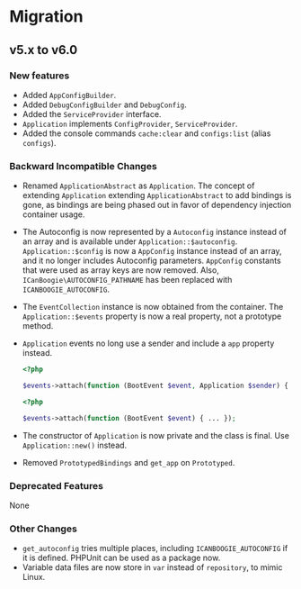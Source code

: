 # Migration

## v5.x to v6.0

### New features

- Added `AppConfigBuilder`.
- Added `DebugConfigBuilder` and `DebugConfig`.
- Added the `ServiceProvider` interface.
- `Application` implements `ConfigProvider`, `ServiceProvider`.
- Added the console commands `cache:clear` and `configs:list` (alias `configs`).

### Backward Incompatible Changes

- Renamed `ApplicationAbstract` as `Application`. The concept of extending `Application` extending
`ApplicationAbstract` to add bindings is gone, as bindings are being phased out in favor of dependency injection container usage.

- The Autoconfig is now represented by a `Autoconfig` instance instead of an array and is available under `Application::$autoconfig`. `Application::$config` is now a `AppConfig` instance instead of an array, and it no longer includes Autoconfig parameters. `AppConfig` constants that were used as array keys are now removed. Also, `ICanBoogie\AUTOCONFIG_PATHNAME` has been replaced with `ICANBOOGIE_AUTOCONFIG`.

- The `EventCollection` instance is now obtained from the container. The `Application::$events` property is now a real property, not a prototype method.

- `Application` events no long use a sender and include a `app` property instead.

    ```php
    <?php

    $events->attach(function (BootEvent $event, Application $sender) { ... });
    ```
    ```php
    <?php

    $events->attach(function (BootEvent $event) { ... });
    ```

- The constructor of `Application` is now private and the class is final. Use `Application::new()` instead.

- Removed `PrototypedBindings` and `get_app` on `Prototyped`.

### Deprecated Features

None

### Other Changes

- `get_autoconfig` tries multiple places, including `ICANBOOGIE_AUTOCONFIG` if it is defined. PHPUnit can be used as a package now.
- Variable data files are now store in `var` instead of `repository`, to mimic Linux.
